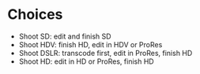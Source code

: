 # Choices #

- Shoot SD: edit and finish SD
- Shoot HDV: finish HD, edit in HDV or ProRes
- Shoot DSLR: transcode first, edit in ProRes, finish HD
- Shoot HD: edit in HD or ProRes, finish HD